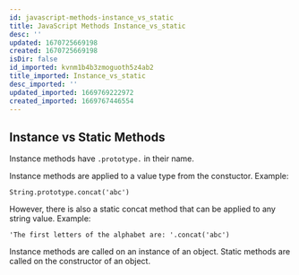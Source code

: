 ```yaml
---
id: javascript-methods-instance_vs_static
title: JavaScript Methods Instance_vs_static
desc: ''
updated: 1670725669198
created: 1670725669198
isDir: false
id_imported: kvnm1b4b3zmoguoth5z4ab2
title_imported: Instance_vs_static
desc_imported: ''
updated_imported: 1669769222972
created_imported: 1669767446554
---
```

## Instance vs Static Methods

Instance methods have ```.prototype.``` in their name.

Instance methods are applied to a value type from the constuctor. Example:

```String.prototype.concat('abc')```

However, there is also a static concat method that can be applied to any string value. Example:

```'The first letters of the alphabet are: '.concat('abc')```

Instance methods are called on an instance of an object.
Static methods are called on the constructor of an object.